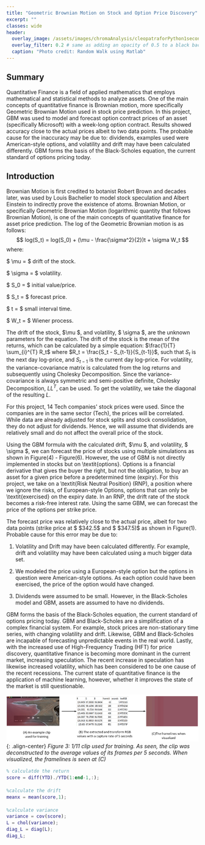 ```yaml
---
title: "Geometric Brownian Motion on Stock and Option Price Discovery"
excerpt: ""
classes: wide
header:
  overlay_image: /assets/images/chromaAnalysis/cleopatraforPython1second.png
  overlay_filter: 0.2 # same as adding an opacity of 0.5 to a black background
  caption: "Photo credit: Random Walk using Matlab"
---
```


## Summary
Quantitative Finance is a field of applied mathematics that employs mathematical and statistical
methods to analyze assets. One of the main concepts of quantitative finance is Brownian motion,
more specifically Geometric Brownian Motion used in stock price prediction. In this project, GBM
was used to model and forecast option contract prices of an asset (specifically Microsoft) with a
week-long option contract. Results showed accuracy close to the actual prices albeit to two data
points. The probable cause for the inaccuracy may be due to: dividends, examples used were
American-style options, and volatility and drift may have been calculated differently. GBM forms
the basis of the Black-Scholes equation, the current standard of options pricing today.


## Introduction 

Brownian Motion is first credited to botanist Robert Brown and decades later, was used by Louis Bachelier to model stock speculation and Albert Einstein to indirectly prove the existence of atoms. Brownian Motion, or specifically Geometric Brownian Motion (logarithmic quantity that follows Brownian Motion), is one of the main concepts of quantitative finance for asset price prediction. 
The log of the Geometric Brownian motion is as follows:
$$
log(S_t) = log(S_0) + (\mu - \frac{\sigma^2}{2})t + \sigma W_t
$$
where:

$ \mu = $ drift of the stock.  

$ \sigma = $ volatility. 

$ S_0 = $ initial value/price. 

$ S_t = $ forecast price. 

$ t = $ small interval time. 

$ W_t = $ Wiener process.

The drift of the stock, $\mu $, and volatility, $ \sigma $, are the unknown parameters for the equation. The drift of the stock is the mean of the returns, which can be calculated by a simple equation: $\frac{1}{T} \sum_{i}^{T} R_t$ where $R_t = \frac{S_t - S_{t-1}}{S_{t-1}}$, such that $S_t$ is the next day log-price, and $S_{t-1}$ is the current day log-price. For volatility, the variance-covariance matrix is calculated from the log returns and subsequently using Cholesky Decomposition. Since the variance-covariance is always symmetric and semi-positive definite, Cholesky Decomposition, $LL^T$, can be used. To get the volatility, we take the diagonal of the resulting $L$.

 
For this project, 14 Tech companies' stock prices were used. Since the companies are in the same sector (Tech), the prices will be correlated. While data are already adjusted for stock splits and stock consolidation, they do not adjust for dividends. Hence, we will assume that dividends are relatively small and do not affect the overall price of the stock. 

Using the GBM formula with the calculated drift, $\mu $, and volatility, $ \sigma $, we can forecast the price of stocks using multiple simulations as shown in Figure(4) - Figure(6). However, the use of GBM is not directly implemented in stocks but on \textit{options}. Options is a financial derivative that gives the buyer the right, but not the obligation, to buy an asset for a given price before a predetermined time (expiry). For this project, we take on a \textit{Risk Neutral Position} (RNP), a position where we ignore the risks, of European-style Options, options that can only be \textit{exercised} on the expiry date. In an RNP, the drift rate of the stock becomes a risk-free interest rate. Using the same GBM, we can forecast the price of the options per strike price. 


The forecast price was relatively close to the actual price, albeit for two data points (strike price at $ \$342.5$ and $ \$347.5)$ as shown in Figure(1). Probable cause for this error may be due to: 


1. Volatility and Drift may have been calculated differently. For example, drift and volatility may have been calculated using a much bigger data set. 
    
2. We modeled the price using a European-style option but the options in question were American-style options. As each option could have been exercised, the price of the option would have changed.
    
3. Dividends were assumed to be small. However, in the Black-Scholes model and GBM, assets are assumed to have no dividends. 


GBM forms the basis of the Black-Scholes equation, the current standard of options pricing today. GBM and Black-Scholes are a simplification of a complex financial system. For example, stock prices are non-stationary time series, with changing volatility and drift. Likewise, GBM and Black-Scholes are incapable of forecasting unpredictable events in the real world. Lastly, with the increased use of High-Frequency Trading (HFT) for price discovery, quantitative finance is becoming more dominant in the current market, increasing speculation. The recent increase in speculation has likewise increased volatility, which has been considered to be one cause of the recent recessions. The current state of quantitative finance is the application of machine learning, however, whether it improves the state of the market is still questionable.


![image](/assets/images/chromaAnalysis/Picture3.png){: .align-center}
*Figure 3: 1/11 clip used for training. As seen, the clip was deconstructed to the average values of its frames per 5 seconds. When visualized, the framelines is seen at (C)*


``` Matlab
% calculatde the return
score = diff(YTD)./YTD(1:end-1,:);

%calculate the drift
meanx = mean(score,1);

%calculate variance
variance = cov(score);
L = chol(variance);
diag_L = diag(L);
diag_L;
```

